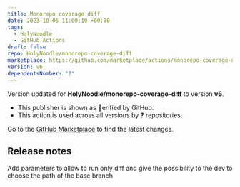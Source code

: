 ```yaml
---
title: Monorepo coverage diff
date: 2023-10-05 11:00:10 +00:00
tags:
  - HolyNoodle
  - GitHub Actions
draft: false
repo: HolyNoodle/monorepo-coverage-diff
marketplace: https://github.com/marketplace/actions/monorepo-coverage-diff
version: v6
dependentsNumber: "?"
---
```



Version updated for **HolyNoodle/monorepo-coverage-diff** to version **v6**.
- This publisher is shown as erified by GitHub.
- This action is used across all versions by **?** repositories.

Go to the [GitHub Marketplace](https://github.com/marketplace/actions/monorepo-coverage-diff) to find the latest changes.

## Release notes

Add parameters to allow to run only diff and give the possibility to the dev to choose the path of the base branch
